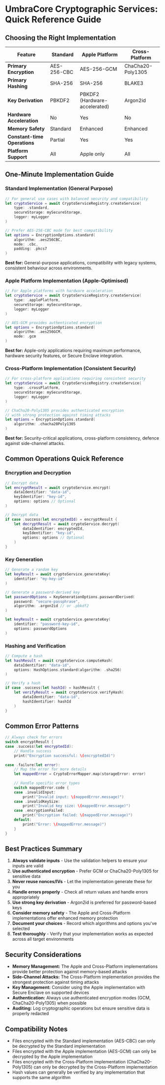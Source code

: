 # UmbraCore Cryptographic Services: Quick Reference Guide

## Choosing the Right Implementation

| Feature | Standard | Apple Platform | Cross-Platform |
|---------|----------|---------------|----------------|
| **Primary Encryption** | AES-256-CBC | AES-256-GCM | ChaCha20-Poly1305 |
| **Primary Hashing** | SHA-256 | SHA-256 | BLAKE3 |
| **Key Derivation** | PBKDF2 | PBKDF2 (Hardware-accelerated) | Argon2id |
| **Hardware Acceleration** | No | Yes | No |
| **Memory Safety** | Standard | Enhanced | Enhanced |
| **Constant-time Operations** | Partial | Yes | Yes |
| **Platform Support** | All | Apple only | All |

## One-Minute Implementation Guide

### Standard Implementation (General Purpose)

```swift
// For general use cases with balanced security and compatibility
let cryptoService = await CryptoServiceRegistry.createService(
    type: .standard,
    secureStorage: mySecureStorage,
    logger: myLogger
)

// Prefer AES-256-CBC mode for best compatibility
let options = EncryptionOptions.standard(
    algorithm: .aes256CBC,
    mode: .cbc,
    padding: .pkcs7
)
```

**Best for:** General-purpose applications, compatibility with legacy systems, consistent behaviour across environments.

### Apple Platform Implementation (Apple-Optimised)

```swift
// For Apple platforms with hardware acceleration
let cryptoService = await CryptoServiceRegistry.createService(
    type: .applePlatform,
    secureStorage: mySecureStorage,
    logger: myLogger
)

// AES-GCM provides authenticated encryption
let options = EncryptionOptions.standard(
    algorithm: .aes256GCM,
    mode: .gcm
)
```

**Best for:** Apple-only applications requiring maximum performance, hardware security features, or Secure Enclave integration.

### Cross-Platform Implementation (Consistent Security)

```swift
// For cross-platform applications requiring consistent security
let cryptoService = await CryptoServiceRegistry.createService(
    type: .crossPlatform,
    secureStorage: mySecureStorage,
    logger: myLogger
)

// ChaCha20-Poly1305 provides authenticated encryption
// with strong protection against timing attacks
let options = EncryptionOptions.standard(
    algorithm: .chacha20Poly1305
)
```

**Best for:** Security-critical applications, cross-platform consistency, defence against side-channel attacks.

## Common Operations Quick Reference

### Encryption and Decryption

```swift
// Encrypt data
let encryptResult = await cryptoService.encrypt(
    dataIdentifier: "data-id",
    keyIdentifier: "key-id",
    options: options // Optional
)

// Decrypt data
if case .success(let encryptedId) = encryptResult {
    let decryptResult = await cryptoService.decrypt(
        dataIdentifier: encryptedId,
        keyIdentifier: "key-id",
        options: options // Optional
    )
}
```

### Key Generation

```swift
// Generate a random key
let keyResult = await cryptoService.generateKey(
    identifier: "my-key-id"
)

// Generate a password-derived key
let passwordOptions = KeyGenerationOptions.passwordDerived(
    password: "secure-passphrase",
    algorithm: .argon2id // or .pbkdf2
)

let keyResult = await cryptoService.generateKey(
    identifier: "password-key-id",
    options: passwordOptions
)
```

### Hashing and Verification

```swift
// Compute a hash
let hashResult = await cryptoService.computeHash(
    dataIdentifier: "data-id",
    options: HashOptions.standard(algorithm: .sha256)
)

// Verify a hash
if case .success(let hashId) = hashResult {
    let verifyResult = await cryptoService.verifyHash(
        dataIdentifier: "data-id",
        hashIdentifier: hashId
    )
}
```

## Common Error Patterns

```swift
// Always check for errors
switch encryptResult {
case .success(let encryptedId):
    // Handle success
    print("Encryption successful: \(encryptedId)")
    
case .failure(let error):
    // Map the error for more details
    let mappedError = CryptoErrorMapper.map(storageError: error)
    
    // Handle specific error types
    switch mappedError.code {
    case .invalidInput:
        print("Invalid input: \(mappedError.message)")
    case .invalidKeySize:
        print("Invalid key size: \(mappedError.message)")
    case .encryptionFailed:
        print("Encryption failed: \(mappedError.message)")
    default:
        print("Error: \(mappedError.message)")
    }
}
```

## Best Practices Summary

1. **Always validate inputs** - Use the validation helpers to ensure your inputs are valid
2. **Use authenticated encryption** - Prefer GCM or ChaCha20-Poly1305 for sensitive data
3. **Never reuse nonces/IVs** - Let the implementation generate these for you
4. **Handle errors properly** - Check all return values and handle errors appropriately
5. **Use strong key derivation** - Argon2id is preferred for password-based keys
6. **Consider memory safety** - The Apple and Cross-Platform implementations offer enhanced memory protection
7. **Document your choices** - Record which algorithms and options you've selected
8. **Test thoroughly** - Verify that your implementation works as expected across all target environments

## Security Considerations

- **Memory Management:** The Apple and Cross-Platform implementations provide better protection against memory-based attacks
- **Side-Channel Attacks:** The Cross-Platform implementation provides the strongest protection against timing attacks
- **Key Management:** Consider using the Apple implementation with Secure Enclave on supported devices
- **Authentication:** Always use authenticated encryption modes (GCM, ChaCha20-Poly1305) when possible
- **Auditing:** Log cryptographic operations but ensure sensitive data is properly redacted

## Compatibility Notes

- Files encrypted with the Standard implementation (AES-CBC) can only be decrypted by the Standard implementation
- Files encrypted with the Apple implementation (AES-GCM) can only be decrypted by the Apple implementation
- Files encrypted with the Cross-Platform implementation (ChaCha20-Poly1305) can only be decrypted by the Cross-Platform implementation
- Hash values can generally be verified by any implementation that supports the same algorithm
